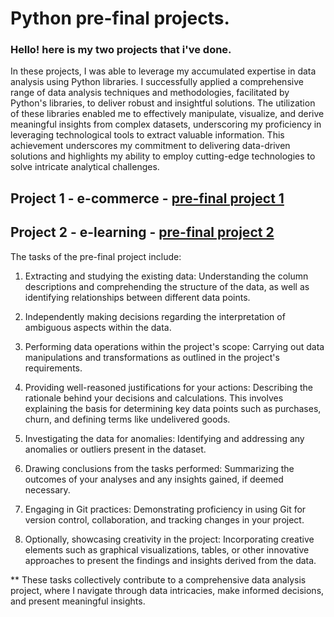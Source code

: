 # Python pre-final projects.

### Hello! here is my two projects that i've done.

In these projects, I was able to leverage my accumulated expertise in data analysis using Python libraries. I successfully applied a comprehensive range of data analysis techniques and methodologies, facilitated by Python's libraries, to deliver robust and insightful solutions. The utilization of these libraries enabled me to effectively manipulate, visualize, and derive meaningful insights from complex datasets, underscoring my proficiency in leveraging technological tools to extract valuable information. This achievement underscores my commitment to delivering data-driven solutions and highlights my ability to employ cutting-edge technologies to solve intricate analytical challenges. 

## Project 1 - e-commerce - [pre-final project 1](https://github.com/oy-repin/projects/blob/main/project_1%20(1).ipynb)
## Project 2 - e-learning - [pre-final project 2](https://github.com/oy-repin/projects/blob/main/project_2%20(1).ipynb)

The tasks of the pre-final project include:

1. Extracting and studying the existing data: Understanding the column descriptions and comprehending the structure of the data, as well as identifying relationships between different data points.

2. Independently making decisions regarding the interpretation of ambiguous aspects within the data.

3. Performing data operations within the project's scope: Carrying out data manipulations and transformations as outlined in the project's requirements.

4. Providing well-reasoned justifications for your actions: Describing the rationale behind your decisions and calculations. This involves explaining the basis for determining key data points such as purchases, churn, and defining terms like undelivered goods.

5. Investigating the data for anomalies: Identifying and addressing any anomalies or outliers present in the dataset.

6. Drawing conclusions from the tasks performed: Summarizing the outcomes of your analyses and any insights gained, if deemed necessary.

7. Engaging in Git practices: Demonstrating proficiency in using Git for version control, collaboration, and tracking changes in your project.

8. Optionally, showcasing creativity in the project: Incorporating creative elements such as graphical visualizations, tables, or other innovative approaches to present the findings and insights derived from the data.

** These tasks collectively contribute to a comprehensive data analysis project, where I navigate through data intricacies, make informed decisions, and present meaningful insights.
